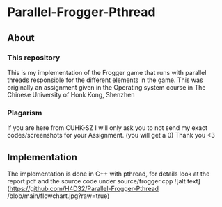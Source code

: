 # Parallel-Frogger-Pthread

## About


### This repository

This is my implementation of the Frogger game that runs with parallel threads responsible for the different elements in the game.
This was originally an assignment given in the Operating system course in The Chinese University of Honk Kong, Shenzhen

### Plagarism

If you are here from CUHK-SZ I will only ask you to not send my exact codes/screenshots for your Assignment. (you will get a 0)
Thank you <3

## Implementation 

The implementation is done in C++ with pthread, for details look at the report pdf and the source code under source/frogger.cpp
![alt text](https://github.com/H4D32/Parallel-Frogger-Pthread
/blob/main/flowchart.jpg?raw=true)

